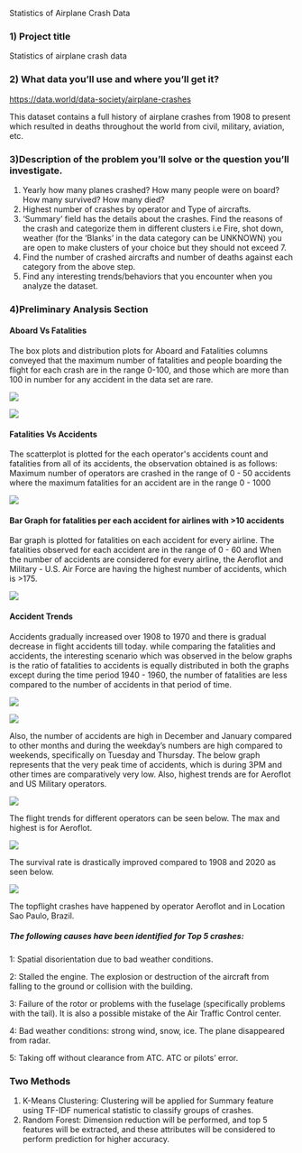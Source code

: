 Statistics of Airplane Crash Data
 
### 1) Project title
 Statistics of airplane crash data 
 
### 2) What data you’ll use and where you’ll get it?
 https://data.world/data-society/airplane-crashes

 This dataset contains a full history of airplane crashes from 1908 to present which resulted in deaths throughout the world from civil, military, aviation, etc. 
 
 
### 3)Description of the problem you’ll solve or the question you’ll investigate. 
1) Yearly how many planes crashed? How many people were on board? How many survived? How many died?
2) Highest number of crashes by operator and Type of aircrafts.
3) ‘Summary’ field has the details about the crashes. Find the reasons of the crash and categorize them in different clusters i.e Fire, shot down, weather (for the ‘Blanks’  in the data category can be UNKNOWN) you are open to make clusters of your choice but they should not exceed 7. 
4) Find the number of crashed aircrafts and number of deaths against each category from the above step. 
5) Find any interesting trends/behaviors that you encounter when you analyze the dataset. 



### 4)Preliminary Analysis Section

#### Aboard Vs Fatalities
The box plots and distribution plots for Aboard and Fatalities columns conveyed that the maximum number of fatalities and people boarding the flight for each crash are in the range 0-100, and those which are more than 100 in number for any accident in the data set are rare.

![](https://github.com/sandeepreddyb253/CMPE255-AirplaneCrash/blob/main/Images/Dist%20%26%20Box%20Plot%20for%20Fatalities.png)

![](https://github.com/sandeepreddyb253/CMPE255-AirplaneCrash/blob/main/Images/Dist%20%26%20box%20plot%20for%20aboard.png)

#### Fatalities Vs Accidents
The scatterplot is plotted for the each operator's accidents count and fatalities from all of its accidents, the observation obtained is as follows:
Maximum number of operators are crashed in the range of 0 - 50 accidents where the maximum fatalities for an accident are in the range 0 - 1000

![](https://github.com/sandeepreddyb253/CMPE255-AirplaneCrash/blob/main/Images/Scatter%20plot%20for%20Accident%20vs%20Fatalities.png)

#### Bar Graph for fatalities per each accident for airlines with >10 accidents 
Bar graph is plotted for fatalities on each accident for every airline. The fatalities observed for each accident are in the range of 0 - 60 and When the number of accidents are considered for every airline, the Aeroflot and Military - U.S. Air Force are having the highest number of accidents, which is >175.

![](https://github.com/sandeepreddyb253/CMPE255-AirplaneCrash/blob/main/Images/Fatalities%20Per%20Accident.png)


#### Accident Trends
Accidents gradually increased over 1908 to 1970 and there is gradual decrease in flight accidents till today. while comparing the fatalities and accidents, the interesting scenario which was observed in the below graphs is the ratio of fatalities to accidents is equally distributed in both the graphs except during the time period 1940 - 1960, the number of fatalities are less compared to the number of accidents in that period of time.

![](https://github.com/sandeepreddyb253/CMPE255-AirplaneCrash/blob/main/Images/Accidents%20per%20Year.png)

![](https://github.com/sandeepreddyb253/CMPE255-AirplaneCrash/blob/main/Images/Fatalities%20per%20Year.png)


Also, the number of accidents are high in December and January compared to other months and during the weekday’s numbers are high compared to weekends, specifically on Tuesday and Thursday.
The below graph represents that the very peak time of accidents, which is during 3PM and other times are comparatively very low. Also, highest trends are for Aeroflot and US Military operators.

![](https://github.com/sandeepreddyb253/CMPE255-AirplaneCrash/blob/main/Images/Accidents%20by%20Month%2C%20Day%20%26%20Hour.png)

The flight trends for different operators can be seen below. The max and highest is for Aeroflot.

![](https://github.com/sandeepreddyb253/CMPE255-AirplaneCrash/blob/main/Images/Fatality%2C%20Accident%20trend%20by%20Operator.png)

The survival rate is drastically improved compared to 1908 and 2020 as seen below.

![](https://github.com/sandeepreddyb253/CMPE255-AirplaneCrash/blob/main/Images/Average%20survival%20rate%20per%20year.png)

The topflight crashes have happened by operator Aeroflot and in Location Sao Paulo, Brazil.

##### The following causes have been identified for Top 5 crashes:

1: Spatial disorientation due to bad weather conditions.

2: Stalled the engine. The explosion or destruction of the aircraft from falling to the ground or collision with the building.

3: Failure of the rotor or problems with the fuselage (specifically problems with the tail). It is also a possible mistake of the Air Traffic Control center.

4: Bad weather conditions: strong wind, snow, ice. The plane disappeared from radar.

5: Taking off without clearance from ATC. ATC or pilots’ error.


### Two Methods

1.	K-Means Clustering: Clustering will be applied for Summary feature using TF-IDF numerical statistic to classify groups of crashes.
2.	Random Forest: Dimension reduction will be performed, and top 5 features will be extracted, and these attributes will be considered to perform prediction for higher accuracy.


